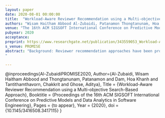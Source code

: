 ```yaml
---
layout: paper
date: 2020-08-01 00:00:00
title:  "Workload-Aware Reviewer Recommendation using a Multi-objective Search-Based Approach"
authors: "Wisam Haitham Abbood Al-Zubaidi, Patanamon Thongtanunam, Hoa Khanh Dam, Chakkrit Tantithamthavorn, Aditya Ghose"
venue: "The 16th ACM SIGSOFT International Conference on Predictive Models and Data Analytics in Software Engineering (PROMISE2020)"
pubyear: 2020
acceptance: 
preprint: https://www.researchgate.net/publication/343559053_Workload-Aware_Reviewer_Recommendation_using_a_Multi-objective_Search-Based_Approach
s_venue: PROMISE
abstract: "Background: Reviewer recommendation approaches have been proposed to provide automated support in finding suitable reviewers to review a given patch. However, they mainly focused on reviewer experience, and did not take into account the review workload, which is another important factor for a reviewer to decide if they will accept a review invitation. Aim: We set out to empirically investigate the feasibility of automatically recommending reviewers while considering the review workload amongst other factors. Method: We develop a novel approach that leverages a multi-objective meta-heuristic algorithm to search for reviewers guided by two objectives , i.e., (1) maximizing the chance of participating in a review, and (2) minimizing the skewness of the review workload distribution among reviewers. Results: Through an empirical study of 230,090 patches with 7,431 reviewers spread across four open source projects, we find that our approach can recommend reviewers who are potentially suitable for a newly-submitted patch with 19%-260% higher F-measure than the five benchmarks. Conclusion: Our empirical results demonstrate that the review workload and other important information should be taken into consideration in finding reviewers who are potentially suitable for a newly-submitted patch. In addition, the results show the effectiveness of realizing this approach using a multi-objective search-based approach.
"

---
```

@inproceedings{Al-ZubaidiPROMISE2020,
	Author={Al-Zubaidi, Wisam Haitham Abbood  and Thongtanunam, Patanamon and Dam, Hoa Khanh and Tantithamthavorn, Chakkrit and Ghose, Aditya},
	Title = {Workload-Aware Reviewer Recommendation using a Multi-objective Search-Based Approach},
	Booktitle = {Proceedings of the 16th ACM SIGSOFT International Conference on Predictive Models and Data Analytics in Software Engineering},
	Pages = {to appear},
	Year = {2020},
	doi = {10.1145/3416508.3417115}
}

